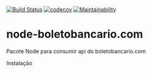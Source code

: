 [![Build Status](https://travis-ci.org/brfreitas/node-boletobancario.com.svg?branch=master)](https://travis-ci.org/brfreitas/node-boletobancario.com)
[![codecov](https://codecov.io/gh/brfreitas/node-boletobancario.com/branch/master/graph/badge.svg)](https://codecov.io/gh/brfreitas/node-boletobancario.com)
[![Maintainability](https://api.codeclimate.com/v1/badges/57e9226aafd1cbaf2ae2/)](https://codeclimate.com/github/brfreitas/node-boletobancario.com/)
# node-boletobancario.com
Pacote Node para consumir api do boletobancario.com

Instalação
